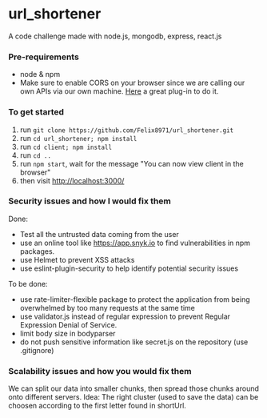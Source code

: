 # url_shortener

A code challenge made with node.js, mongodb, express, react.js

### Pre-requirements
- node & npm 
- Make sure to enable CORS on your browser since we are calling our own APIs via our own machine. 
  [Here](https://chrome.google.com/webstore/detail/allow-control-allow-origi/nlfbmbojpeacfghkpbjhddihlkkiljbi?hl=en) a great plug-in to do it.

### To get started

1. run `git clone https://github.com/Felix8971/url_shortener.git`
2. run `cd url_shortener; npm install` 
3. run `cd client; npm install` 
4. run `cd ..` 
5. run `npm start`, wait for the message "You can now view client in the browser"
6. then visit <http://localhost:3000/> 


### Security issues and how I would fix them
Done:
- Test all the untrusted data coming from the user
- use an online tool like https://app.snyk.io to find vulnerabilities in npm packages. 
- use Helmet to prevent XSS attacks
- use eslint-plugin-security to help identify potential security issues

To be done:
- use rate-limiter-flexible package to protect the application from being overwhelmed by too many requests at the same time 
- use validator.js instead of regular expression to prevent Regular Expression Denial of Service.
- limit body size in bodyparser
- do not push sensitive information like secret.js on the repository (use .gitignore)

### Scalability issues and how you would fix them
We can split our data into smaller chunks, then spread those chunks around onto different servers.
Idea: The right cluster (used to save the data) can be choosen according to the first letter found in shortUrl.
 